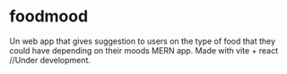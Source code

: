 # foodmood
Un web app that gives suggestion to users on the type of food that they could have depending on their moods
MERN app.
Made with vite + react
//Under development.
